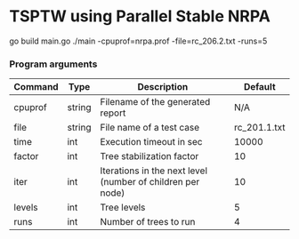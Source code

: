 # TSPTW using Parallel Stable NRPA


go build main.go
./main -cpuprof=nrpa.prof -file=rc_206.2.txt -runs=5

### Program arguments

| Command | Type   | Description                                                | Default      |
|---------|--------|------------------------------------------------------------|--------------|
| cpuprof | string | Filename of the generated report                           | N/A          |
| file    | string | File name of a test case                                   | rc_201.1.txt |
| time    | int    | Execution timeout in sec                                   | 10000        |
| factor  | int    | Tree stabilization factor                                  | 10           |
| iter    | int    | Iterations in the next level (number of children per node) | 10           |
| levels  | int    | Tree levels                                                | 5            |
| runs    | int    | Number of trees to run                                     | 4            |

